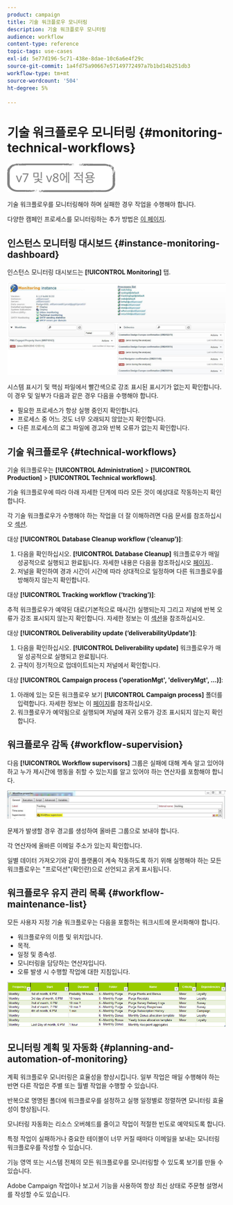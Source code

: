 ```yaml
---
product: campaign
title: 기술 워크플로우 모니터링
description: 기술 워크플로우 모니터링
audience: workflow
content-type: reference
topic-tags: use-cases
exl-id: 5e77d196-5c71-438e-8dae-10c6a6e4f29c
source-git-commit: 1a4fd75a90667e57149772497a7b1bd14b251db3
workflow-type: tm+mt
source-wordcount: '504'
ht-degree: 5%

---
```


# 기술 워크플로우 모니터링 {#monitoring-technical-workflows}

![](../../assets/common.svg)

기술 워크플로우를 모니터링해야 하며 실패한 경우 작업을 수행해야 합니다.

다양한 캠페인 프로세스를 모니터링하는 추가 방법은 [이 페이지](../../production/using/monitoring-guidelines.md).

## 인스턴스 모니터링 대시보드 {#instance-monitoring-dashboard}

인스턴스 모니터링 대시보드는 **[!UICONTROL Monitoring]** 탭.

![](assets/monitoring_technical_workflows1.png)

시스템 표시기 및 핵심 파일에서 빨간색으로 강조 표시된 표시기가 없는지 확인합니다. 이 경우 및 일부가 다음과 같은 경우 다음을 수행해야 합니다.

* 필요한 프로세스가 항상 실행 중인지 확인합니다.
* 프로세스 중 어느 것도 너무 오래되지 않았는지 확인합니다.
* 다른 프로세스의 로그 파일에 경고와 반복 오류가 없는지 확인합니다.

## 기술 워크플로우 {#technical-workflows}

기술 워크플로우는 **[!UICONTROL Administration]** > **[!UICONTROL Production]** > **[!UICONTROL Technical workflows]**.

기술 워크플로우에 따라 아래 자세한 단계에 따라 모든 것이 예상대로 작동하는지 확인합니다.

각 기술 워크플로우가 수행해야 하는 작업을 더 잘 이해하려면 다음 문서를 참조하십시오 [섹션](about-technical-workflows.md).

대상 **[!UICONTROL Database Cleanup workflow (‘cleanup’)]**:

1. 다음을 확인하십시오. **[!UICONTROL Database Cleanup]** 워크플로우가 매일 성공적으로 실행되고 완료됩니다. 자세한 내용은 다음을 참조하십시오 [페이지](../../production/using/database-cleanup-workflow.md)..
1. 저널을 확인하여 경과 시간이 시간에 따라 상대적으로 일정하며 다른 워크플로우를 방해하지 않는지 확인합니다.

대상 **[!UICONTROL Tracking workflow (‘tracking’)]**:

추적 워크플로우가 예약된 대로(기본적으로 매시간) 실행되는지 그리고 저널에 반복 오류가 강조 표시되지 않는지 확인합니다. 자세한 정보는 이 [섹션](delivery.md)을 참조하십시오.

대상 **[!UICONTROL Deliverability update (‘deliverabilityUpdate’)]**:

1. 다음을 확인하십시오. **[!UICONTROL Deliverability update]** 워크플로우가 매일 성공적으로 실행되고 완료됩니다.
1. 규칙이 정기적으로 업데이트되는지 저널에서 확인합니다.

대상 **[!UICONTROL Campaign process ('operationMgt', 'deliveryMgt', ...)]**:

1. 아래에 있는 모든 워크플로우 보기 **[!UICONTROL Campaign process]** 폴더를 입력합니다. 자세한 정보는 이 [페이지](about-technical-workflows.md)를 참조하십시오.
1. 워크플로우가 예약됨으로 실행되며 저널에 재귀 오류가 강조 표시되지 않는지 확인합니다.

## 워크플로우 감독 {#workflow-supervision}

다음 **[!UICONTROL Workflow supervisors]** 그룹은 실패에 대해 계속 알고 있어야 하고 누가 제시간에 행동을 취할 수 있는지를 알고 있어야 하는 연산자를 포함해야 합니다.

![](assets/monitoring_technical_workflows3.png)

문제가 발생할 경우 경고를 생성하여 올바른 그룹으로 보내야 합니다.

각 연산자에 올바른 이메일 주소가 있는지 확인합니다.

일별 데이터 가져오기와 같이 플랫폼이 계속 작동하도록 하기 위해 실행해야 하는 모든 워크플로우는 &quot;프로덕션&quot;(확인란)으로 선언되고 굵게 표시됩니다.

## 워크플로우 유지 관리 목록 {#workflow-maintenance-list}

모든 사용자 지정 기술 워크플로우는 다음을 포함하는 워크시트에 문서화해야 합니다.

* 워크플로우의 이름 및 위치입니다.
* 목적.
* 일정 및 종속성.
* 모니터링을 담당하는 연산자입니다.
* 오류 발생 시 수행할 작업에 대한 지침입니다.

![](assets/monitoring_technical_workflows4.png)

## 모니터링 계획 및 자동화 {#planning-and-automation-of-monitoring}

계획 워크플로우 모니터링은 효율성을 향상시킵니다. 일부 작업은 매일 수행해야 하는 반면 다른 작업은 주별 또는 월별 작업을 수행할 수 있습니다.

반복으로 명명된 폴더에 워크플로우를 설정하고 실행 일정별로 정렬하면 모니터링 효율성이 향상됩니다.

모니터링 자동화는 리소스 오버헤드를 줄이고 작업이 적절한 빈도로 예약되도록 합니다.

특정 작업이 실패하거나 중요한 테이블이 너무 커질 때마다 이메일을 보내는 모니터링 워크플로우를 작성할 수 있습니다.

기능 영역 또는 시스템 전체의 모든 워크플로우를 모니터링할 수 있도록 보기를 만들 수 있습니다.

Adobe Campaign 작업이나 보고서 기능을 사용하여 항상 최신 상태로 주문형 설명서를 작성할 수도 있습니다.
